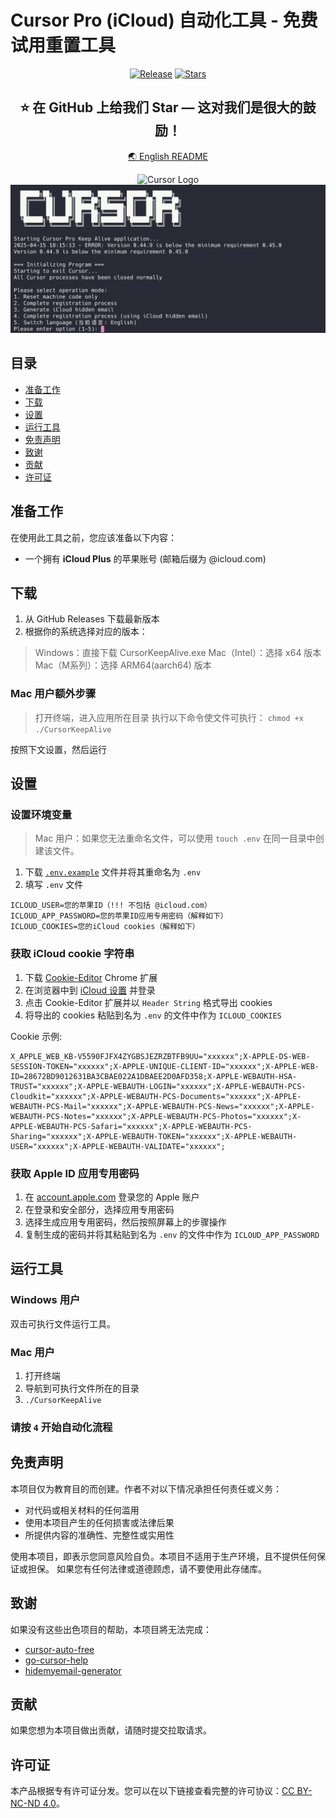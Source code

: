 # Cursor Pro (iCloud) 自动化工具 - 免费试用重置工具

<div align="center">

[![Release](https://img.shields.io/github/v/release/ryan0204/cursor-auto-icloud?style=flat-square&logo=github&color=blue)](https://github.com/ryan0204/cursor-auto-icloud/releases/latest)
[![Stars](https://img.shields.io/github/stars/ryan0204/cursor-auto-icloud?style=flat-square&logo=github)](https://github.com/ryan0204/cursor-auto-icloud/stargazers)


## ⭐️ 在 GitHub 上给我们 Star — 这对我们是很大的鼓励！

[🌏 English README](README.md)

<img src="https://ai-cursor.com/wp-content/uploads/2024/09/logo-cursor-ai-png.webp" alt="Cursor Logo" width="120"/>

<img src="/assets/img/preview.png" alt="Tool Preview"/>

</div>

## 目录

- [准备工作](#准备工作)
- [下载](#下载)
- [设置](#设置)
- [运行工具](#运行工具)
- [免责声明](#免责声明)
- [致谢](#致谢)
- [贡献](#贡献)
- [许可证](#许可证)

## 准备工作

在使用此工具之前，您应该准备以下内容：

- 一个拥有 **iCloud Plus** 的苹果账号 (邮箱后缀为 @icloud.com)

## 下载

1. 从 GitHub Releases 下载最新版本
2. 根据你的系统选择对应的版本：

> Windows：直接下载 CursorKeepAlive.exe
> Mac（Intel）：选择 x64 版本
> Mac（M系列）：选择 ARM64(aarch64) 版本

### Mac 用户额外步骤

> 打开终端，进入应用所在目录
> 执行以下命令使文件可执行：
> ```chmod +x ./CursorKeepAlive```

按照下文设置，然后运行

## 设置

### 设置环境变量

> Mac 用户：如果您无法重命名文件，可以使用 `touch .env` 在同一目录中创建该文件。

1. 下载 [`.env.example`](https://github.com/Ryan0204/cursor-auto-icloud/blob/main/.env.example) 文件并将其重命名为 `.env`
2. 填写 `.env` 文件

```env
ICLOUD_USER=您的苹果ID（!!! 不包括 @icloud.com）
ICLOUD_APP_PASSWORD=您的苹果ID应用专用密码（解释如下）
ICLOUD_COOKIES=您的iCloud cookies（解释如下）
```

### 获取 iCloud cookie 字符串

1. 下载 [Cookie-Editor](https://chromewebstore.google.com/detail/cookie-editor/hlkenndednhfkekhgcdicdfddnkalmdm) Chrome 扩展
2. 在浏览器中到 [iCloud 设置](https://www.icloud.com/settings/) 并登录
3. 点击 Cookie-Editor 扩展并以 `Header String` 格式导出 cookies
4. 将导出的 cookies 粘贴到名为 `.env` 的文件中作为 `ICLOUD_COOKIES`

Cookie 示例:

```
X_APPLE_WEB_KB-V5590FJFX4ZYGBSJEZRZBTFB9UU="xxxxxx";X-APPLE-DS-WEB-SESSION-TOKEN="xxxxxx";X-APPLE-UNIQUE-CLIENT-ID="xxxxxx";X-APPLE-WEB-ID=28672BD9012631BA3CBAE022A1DBAEE2D0AFD358;X-APPLE-WEBAUTH-HSA-TRUST="xxxxxx";X-APPLE-WEBAUTH-LOGIN="xxxxxx";X-APPLE-WEBAUTH-PCS-Cloudkit="xxxxxx";X-APPLE-WEBAUTH-PCS-Documents="xxxxxx";X-APPLE-WEBAUTH-PCS-Mail="xxxxxx";X-APPLE-WEBAUTH-PCS-News="xxxxxx";X-APPLE-WEBAUTH-PCS-Notes="xxxxxx";X-APPLE-WEBAUTH-PCS-Photos="xxxxxx";X-APPLE-WEBAUTH-PCS-Safari="xxxxxx";X-APPLE-WEBAUTH-PCS-Sharing="xxxxxx";X-APPLE-WEBAUTH-TOKEN="xxxxxx";X-APPLE-WEBAUTH-USER="xxxxxx";X-APPLE-WEBAUTH-VALIDATE="xxxxxx";
```

### 获取 Apple ID 应用专用密码

1. 在 [account.apple.com](https://account.apple.com) 登录您的 Apple 账户
2. 在登录和安全部分，选择应用专用密码
3. 选择生成应用专用密码，然后按照屏幕上的步骤操作
4. 复制生成的密码并将其粘贴到名为 `.env` 的文件中作为 `ICLOUD_APP_PASSWORD`

## 运行工具

### Windows 用户

双击可执行文件运行工具。

### Mac 用户

1. 打开终端
2. 导航到可执行文件所在的目录
3. `./CursorKeepAlive`

### 请按 `4` 开始自动化流程

## 免责声明

本项目仅为教育目的而创建。作者不对以下情况承担任何责任或义务：

- 对代码或相关材料的任何滥用
- 使用本项目产生的任何损害或法律后果
- 所提供内容的准确性、完整性或实用性

使用本项目，即表示您同意风险自负。本项目不适用于生产环境，且不提供任何保证或担保。
如果您有任何法律或道德顾虑，请不要使用此存储库。

## 致谢

如果没有这些出色项目的帮助，本项目將无法完成：

- [cursor-auto-free](https://github.com/chengazhen/cursor-auto-free)
- [go-cursor-help](https://github.com/yuaotian/go-cursor-help)
- [hidemyemail-generator](https://github.com/rtunazzz/hidemyemail-generator)

## 贡献

如果您想为本项目做出贡献，请随时提交拉取请求。

## 许可证

本产品根据专有许可证分发。您可以在以下链接查看完整的许可协议：[CC BY-NC-ND 4.0](https://creativecommons.org/licenses/by-nc-nd/4.0/)。
